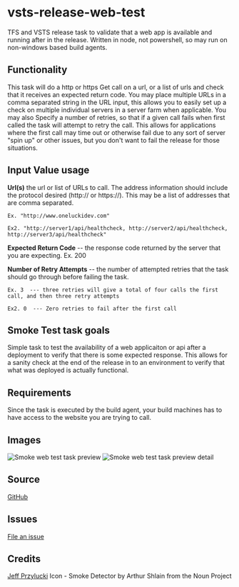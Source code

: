 # vsts-release-web-test
TFS and VSTS release task to validate that a web app is available and running after in the release.  Written in node, not powershell, so may run on non-windows based build agents.

## Functionality
This task will do a http or https Get call on a url, or a list of urls and check that it receives an expected return code.
You may place multiple URLs in a comma separated string in the URL input, this allows you to easily set up a check on multiple individual servers in a server farm when applicable.
You may also Specify a number of retries, so that if a given call fails when first called the task will attempt to retry the call.  This allows for applications where the first call may time out or otherwise fail due to any sort of server "spin up" or other issues, but you don't want to fail the release for those situations.

## Input Value usage
**Url(s)**
 the url or list of URLs to call. The address information should include the protocol desired (http:// or https://).  This may be a list of addresses that are comma separated.
    
    Ex. "http://www.oneluckidev.com"
    
    Ex2. "http://server1/api/healthcheck, http://server2/api/healthcheck, http://server3/api/healthcheck"


**Expected Return Code**
      -- the response code returned by the server that you are expecting. 
    Ex. 200


**Number of Retry Attempts**
     -- the number of attempted retries that the task should go through before failing the task.  
    
    Ex. 3  --- three retries will give a total of four calls the first call, and then three retry attempts
    
    Ex2. 0  --- Zero retries to fail after the first call

## Smoke Test task goals

Simple task to test the availability of a web applicaiton or api after a deployment to verify that there is some expected response.  This allows for a sanity check at the end of the release in to an environment to verify that what was deployed is actually functional.  


## Requirements
Since the task is executed by the build agent, your build machines has to have access to the website you are trying to call.
## Images
![Smoke web test task preview](images/task.jpg)
![Smoke web test task preview detail](images/input.jpg)

## Source
[GitHub](https://github.com/jeffpriz/vsts-release-web-test)

## Issues
[File an issue](https://github.com/jeffpriz/vsts-release-web-test/issues)

## Credits
[Jeff Przylucki](http://www.oneluckidev.com)
Icon - Smoke Detector by Arthur Shlain from the Noun Project

